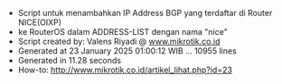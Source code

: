 - Script untuk menambahkan IP Address BGP yang terdaftar di Router NICE(OIXP)
- ke RouterOS dalam ADDRESS-LIST dengan nama "nice"
- Script created by: Valens Riyadi @ www.mikrotik.co.id
- Generated at 23 January 2025 01:00:12 WIB ... 10955 lines
- Generated in 11.28 seconds
- How-to: http://www.mikrotik.co.id/artikel_lihat.php?id=23
